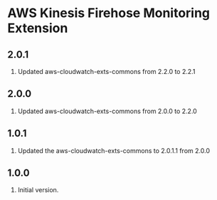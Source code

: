 # AWS Kinesis Firehose Monitoring Extension
## 2.0.1
1. Updated aws-cloudwatch-exts-commons from 2.2.0 to 2.2.1

## 2.0.0
1. Updated aws-cloudwatch-exts-commons from 2.0.0 to 2.2.0

## 1.0.1
1. Updated the aws-cloudwatch-exts-commons to 2.0.1.1 from 2.0.0

## 1.0.0
1. Initial version.
